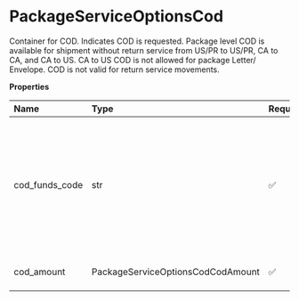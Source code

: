 # PackageServiceOptionsCod

Container for COD. Indicates COD is requested. Package level COD is available for shipment without return service from US/PR to US/PR, CA to CA, and CA to US. CA to US COD is not allowed for package Letter/ Envelope. COD is not valid for return service movements.

**Properties**

| Name           | Type                              | Required | Description                                                                                            |
| :------------- | :-------------------------------- | :------- | :----------------------------------------------------------------------------------------------------- |
| cod_funds_code | str                               | ✅       | For valid values refer to: Rating and Shipping COD Supported Countries or Territories in the Appendix. |
| cod_amount     | PackageServiceOptionsCodCodAmount | ✅       | COD Amount container.                                                                                  |

<!-- This file was generated by liblab | https://liblab.com/ -->

